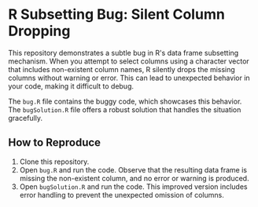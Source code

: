 # R Subsetting Bug: Silent Column Dropping

This repository demonstrates a subtle bug in R's data frame subsetting mechanism. When you attempt to select columns using a character vector that includes non-existent column names, R silently drops the missing columns without warning or error. This can lead to unexpected behavior in your code, making it difficult to debug.

The `bug.R` file contains the buggy code, which showcases this behavior. The `bugSolution.R` file offers a robust solution that handles the situation gracefully.

## How to Reproduce

1. Clone this repository.
2. Open `bug.R` and run the code. Observe that the resulting data frame is missing the non-existent column, and no error or warning is produced. 
3. Open `bugSolution.R` and run the code. This improved version includes error handling to prevent the unexpected omission of columns.